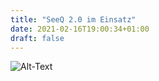 ```yaml
---
title: "SeeQ 2.0 im Einsatz"
date: 2021-02-16T19:00:34+01:00
draft: false
---
```


![Alt-Text](/images/IMG_1732.jpeg)
